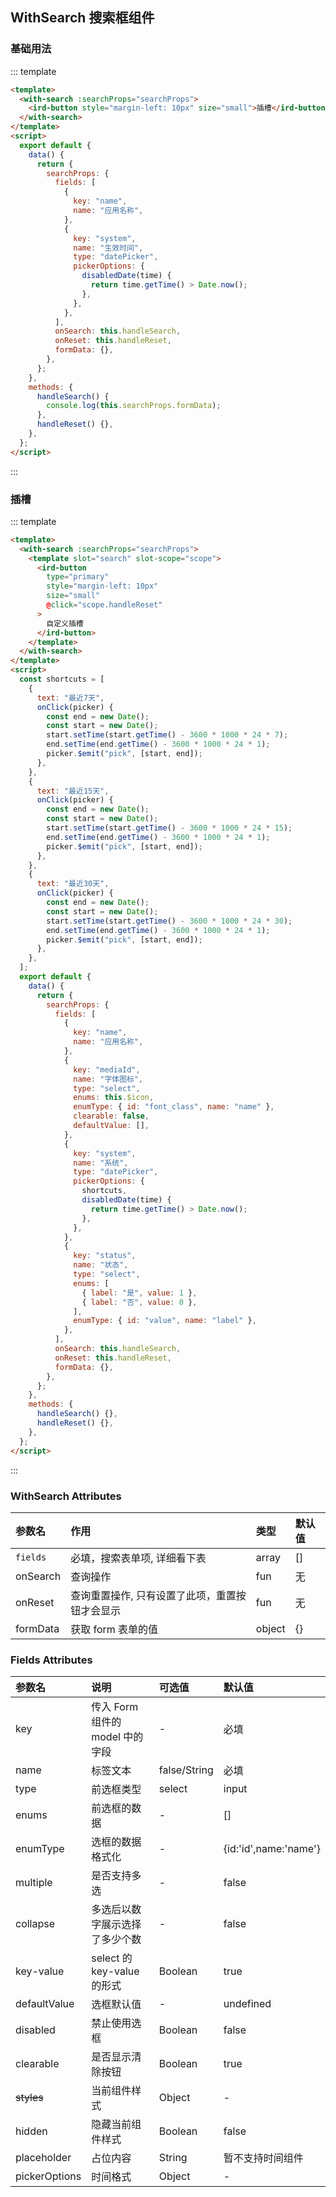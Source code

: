 ## WithSearch 搜索框组件

### 基础用法

::: template

```html
<template>
  <with-search :searchProps="searchProps">
    <ird-button style="margin-left: 10px" size="small">插槽</ird-button>
  </with-search>
</template>
<script>
  export default {
    data() {
      return {
        searchProps: {
          fields: [
            {
              key: "name",
              name: "应用名称",
            },
            {
              key: "system",
              name: "生效时间",
              type: "datePicker",
              pickerOptions: {
                disabledDate(time) {
                  return time.getTime() > Date.now();
                },
              },
            },
          ],
          onSearch: this.handleSearch,
          onReset: this.handleReset,
          formData: {},
        },
      };
    },
    methods: {
      handleSearch() {
        console.log(this.searchProps.formData);
      },
      handleReset() {},
    },
  };
</script>
```

:::

### 插槽

::: template

```html
<template>
  <with-search :searchProps="searchProps">
    <template slot="search" slot-scope="scope">
      <ird-button
        type="primary"
        style="margin-left: 10px"
        size="small"
        @click="scope.handleReset"
      >
        自定义插槽
      </ird-button>
    </template>
  </with-search>
</template>
<script>
  const shortcuts = [
    {
      text: "最近7天",
      onClick(picker) {
        const end = new Date();
        const start = new Date();
        start.setTime(start.getTime() - 3600 * 1000 * 24 * 7);
        end.setTime(end.getTime() - 3600 * 1000 * 24 * 1);
        picker.$emit("pick", [start, end]);
      },
    },
    {
      text: "最近15天",
      onClick(picker) {
        const end = new Date();
        const start = new Date();
        start.setTime(start.getTime() - 3600 * 1000 * 24 * 15);
        end.setTime(end.getTime() - 3600 * 1000 * 24 * 1);
        picker.$emit("pick", [start, end]);
      },
    },
    {
      text: "最近30天",
      onClick(picker) {
        const end = new Date();
        const start = new Date();
        start.setTime(start.getTime() - 3600 * 1000 * 24 * 30);
        end.setTime(end.getTime() - 3600 * 1000 * 24 * 1);
        picker.$emit("pick", [start, end]);
      },
    },
  ];
  export default {
    data() {
      return {
        searchProps: {
          fields: [
            {
              key: "name",
              name: "应用名称",
            },
            {
              key: "mediaId",
              name: "字体图标",
              type: "select",
              enums: this.$icon,
              enumType: { id: "font_class", name: "name" },
              clearable: false,
              defaultValue: [],
            },
            {
              key: "system",
              name: "系统",
              type: "datePicker",
              pickerOptions: {
                shortcuts,
                disabledDate(time) {
                  return time.getTime() > Date.now();
                },
              },
            },
            {
              key: "status",
              name: "状态",
              type: "select",
              enums: [
                { label: "是", value: 1 },
                { label: "否", value: 0 },
              ],
              enumType: { id: "value", name: "label" },
            },
          ],
          onSearch: this.handleSearch,
          onReset: this.handleReset,
          formData: {},
        },
      };
    },
    methods: {
      handleSearch() {},
      handleReset() {},
    },
  };
</script>
```

:::

### WithSearch Attributes

| 参数名   | 作用                                           | 类型   | 默认值 |
| :------- | :--------------------------------------------- | :----- | :----- |
| `fields` | 必填，搜索表单项, 详细看下表                   | array  | []     |
| onSearch | 查询操作                                       | fun    | 无     |
| onReset  | 查询重置操作, 只有设置了此项，重置按钮才会显示 | fun    | 无     |
| formData | 获取 form 表单的值                             | object | {}     |

### Fields Attributes

| 参数名            | 说明                            | 可选值       | 默认值                |
| :---------------- | :------------------------------ | :----------- | :-------------------- |
| key               | 传入 Form 组件的 model 中的字段 | -            | 必填                  |
| name              | 标签文本                        | false/String | 必填                  |
| type              | 前选框类型                      | select       | input                 |
| enums             | 前选框的数据                    | -            | []                    |
| enumType          | 选框的数据格式化                | -            | {id:'id',name:'name'} |
| multiple          | 是否支持多选                    | -            | false                 |
| collapse          | 多选后以数字展示选择了多少个数  | -            | false                 |
| key-value         | select 的 key-value 的形式      | Boolean      | true                  |
| defaultValue      | 选框默认值                      | -            | undefined             |
| disabled          | 禁止使用选框                    | Boolean      | false                 |
| clearable         | 是否显示清除按钮                | Boolean      | true                  |
| <del>styles</del> | 当前组件样式                    | Object       | -                     |
| hidden            | 隐藏当前组件样式                | Boolean      | false                 |
| placeholder       | 占位内容                        | String       | 暂不支持时间组件      |
| pickerOptions     | 时间格式                        | Object       | -                     |
